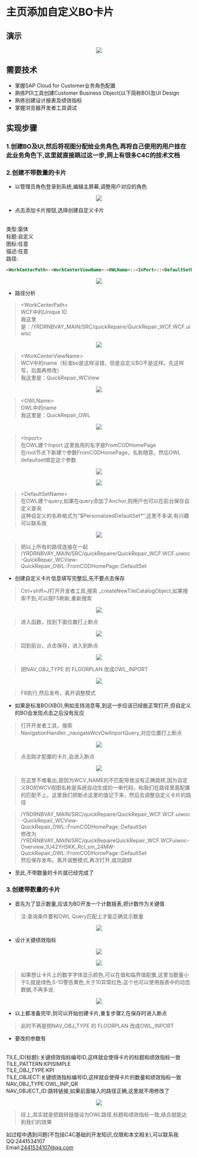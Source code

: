 # 主页添加自定义BO卡片
## 演示
<p align="center">
  <img src="./sources/img/C4C_DIY_CARD.gif">
</p>

## 需要技术
* 掌握SAP Cloud for Customer业务角色配置
* 熟练PDI工具创建Customer Business Object(以下简称BO)及UI Design
* 熟练创建设计报表及绩效指标
* 掌握浏览器开发者工具调试

## 实现步骤

### 1.创建BO及UI,然后将视图分配给业务角色,再将自己使用的用户挂在此业务角色下,这里就直接跳过这一步,网上有很多C4C的技术文档

### 2.创建不带数量的卡片

* 以管理员角色登录到系统,编辑主屏幕,调整用户对应的角色
<p align="center">
  <img src="./sources/img/DIY_Card1.png">
</p>

* 点击添加卡片按钮,选择创建自定义卡片
<br>
类型:窗体
<br>
标题:自定义
<br>
图标:任意
<br> 
描述:任意
<br>
路径:

  ```html
  <WorkCenterPath>-<WorkCenterViewName>-<OWLName>::<InPort>::<DefaultSetName>
  ```
<p align="center">
  <img src="./sources/img/DIY_Card2.png">
</p>

* 路径分析<br>

> &#60;WorkCenterPath&#62;<br>
WCF中的Unique ID<br>
我这里是：/YRDRNBVAY_MAIN/SRC/quickRepaire/QuickRepair_WCF.WCF.uiwoc
<p align="center">
  <img src="./sources/img/DIY_Card3.png">
</p>

> &#60;WorkCenterViewName&#62;<br>
WCV中的name（标准bo是这样没错，但是自定义BO不是这样。先这样写，后面再修改）<br>
我这里是：QuickRepair_WCView
<p align="center">
  <img src="./sources/img/DIY_Card4.png">
</p>

> &#60;OWLName&#62;<br>
OWL中的name<br>
我这里是：QuickRepair_OWL
<p align="center">
  <img src="./sources/img/DIY_Card5.png">
</p>

> &#60;Inport&#62;<br>
在OWL建个Inport
这里我用的名字是FromCODHomePage<br>
在root节点下新建个参数FromCODHomePage，名称随意，然后OWL defaultset绑定这个参数

<p align="center">
  <img src="./sources/img/DIY_Card6.png">
</p>
<p align="center">
  <img src="./sources/img/DIY_Card7.png">
</p>

> &#60;DefaultSetName&#62;<br>
在OWL建个query,如果在query添加了Anchor,则用户也可以在前台保存自定义查询<br>
这种自定义的名称格式为"$PersonalizedDefaultSet*",这里不多讲,有兴趣可以联系我
<p align="center">
  <img src="./sources/img/DIY_Card8.png">
</p>

> 把以上所有的路径连接在一起<br>/YRDRNBVAY_MAIN/SRC/quickRepaire/QuickRepair_WCF.WCF.uiwoc-QuickRepair_WCView-QuickRepair_OWL::FromCODHomePage::DefaultSet

* 创建自定义卡片信息填写完整后,先不要点击保存<br>
>  Ctrl+shift+J打开开发者工具,搜索 _createNewTileCatalogObject,如果搜索不到,可以按F5刷新,重新搜索
<p align="center">
  <img src="./sources/img/DIY_Card9.png">
</p>

> 进入函数，找到下面位置打上断点
<p align="center">
  <img src="./sources/img/DIY_Card10.png">
</p>

>回到前台，点击保存，进入到断点
<p align="center">
  <img src="./sources/img/DIY_Card11.png">
</p>

>把NAV_OBJ_TYPE 的 FLOORPLAN 改成OWL_INPORT
<p align="center">
  <img src="./sources/img/DIY_Card12.png">
</p>

>F8执行,然后发布，离开调整模式
* 如果是标准BO(XBO),例如支持消息等,到这一步应该已经能正常打开,但自定义的BO会发现点击之后没有反应

> 打开开发者工具，搜索NavigationHandler._navigateWcvOwlInportQuery,对应位置打上断点
<p align="center">
  <img src="./sources/img/DIY_Card13.png">
</p>

>点击刚才配置的卡片,会进入断点
<p align="center">
  <img src="./sources/img/DIY_Card14.png">
</p>

>在这里不难看出,是因为WCV_NAME的不匹配导致没有正确跳转,因为自定义BO的WCV视图名称是系统自动生成的一串代码，和我们在路径里面配置的匹配不上。这里我们把断点这里的值记下来，然后去调整自定义卡片的路径

>/YRDRNBVAY_MAIN/SRC/quickRepaire/QuickRepair_WCF.WCF.uiwoc-QuickRepair_WCView-QuickRepair_OWL::FromCODHomePage::DefaultSet<br>修改为<br>/YRDRNBVAY_MAIN/SRC/quickRepaireQuickRepair_WCF.WCFuiwoc-Overview_1U42Yrt5KK_Rcl_sm_24MW-QuickRepair_OWL::FromCODHomePage::DefaultSet<br>然后保存发布。离开调整模式,再次打开,成功跳转

* 至此,不带数量的卡片就已经完成了

### 3.创建带数量的卡片

* 首先为了显示数量,应该为BO开发一个计数报表,把计数作为关键值
>注:查询条件要和OWL Query匹配上才能正确显示数量
<p align="center">
  <img src="./sources/img/DIY_Card15.png">
</p>

* 设计关键绩效指标

<p align="center">
  <img src="./sources/img/DIY_Card16.png">
</p>
<p align="center">
  <img src="./sources/img/DIY_Card17.png">
</p>

> 如果想让卡片上的数字字体显示颜色,可以在值和临界值配置,这里当数量小于5,就是绿色,5-10警告黄色,大于10异常红色.这个也可以使用报表中的动态数据,不再多说.

<p align="center">
  <img src="./sources/img/DIY_Card18.png">
</p>

* 以上都准备完毕,则可以开始创建卡片,重复步骤2,在保存时进入断点

> 此时不再是把NAV_OBJ_TYPE 的 FLOORPLAN 改成OWL_INPORT

* 要改的参数有
<br>
TILE_ID(标题):关键绩效指标编号ID,这样就会使得卡片的标题和绩效指标一致
<br>
TILE_PATTERN:KPISIMPLE
<br>
TILE_OBJ_TYPE:KPI
<br>
TILE_OBJECT:关键绩效指标编号ID,这样就会使得卡片的数量和绩效指标一致
<br> 
NAV_OBJ_TYPE:OWL_INP_QR
<br>
NAV_OBJECT_ID:跳转链接,如果前面输入的路径正确,这里就不用修改了

<p align="center">
  <img src="./sources/img/DIY_Card19.png">
</p>

> 综上,其实就是把跳转链接设为OWL路径,标题和绩效指标一致,结合就能达到我们的效果 

如过程中遇到问题(不包括C4C基础的开发知识,仅限和本文相关),可以联系我<br>
QQ:2441534107<br>
Email:[2441534107@qq.com](mailto:2441534107@qq.com)
